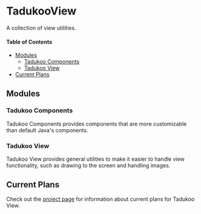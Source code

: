 # TadukooView
A collection of view utilities.

#### Table of Contents
* [Modules](#modules)
    * [Tadukoo Components](#tadukoo-components)
    * [Tadukoo View](#tadukoo-view)
* [Current Plans](#current-plans)

## Modules
### Tadukoo Components
Tadukoo Components provides components that are more customizable than default Java's components.

### Tadukoo View
Tadukoo View provides general utilities to make it easier to handle view functionality, such as drawing to the 
screen and handling images.

## Current Plans
Check out the [project page](https://tadukooverse.github.io/projects/TadukooView.html) for information about
current plans for Tadukoo View.
